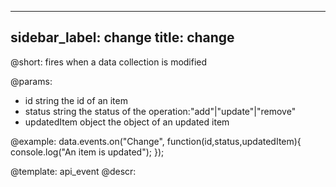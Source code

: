 
---
sidebar_label: change
title: change
---          

@short: fires when a data collection is modified
	
@params:
- id				string		the id of an item
- status			string 		the status of the operation:"add"|"update"|"remove"
- updatedItem		object		the object of an updated item		


@example:
data.events.on("Change", function(id,status,updatedItem){
	console.log("An item is updated");
});


@template:	api_event
@descr:



